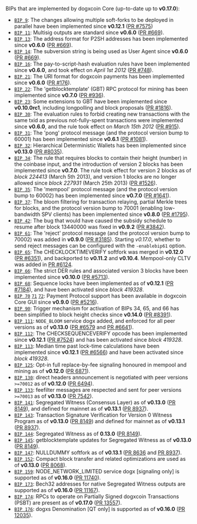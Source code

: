 BIPs that are implemented by dogxcoin Core (up-to-date up to **v0.17.0**):

* [`BIP 9`](https://github.com/dogxcoin/bips/blob/master/bip-0009.mediawiki): The changes allowing multiple soft-forks to be deployed in parallel have been implemented since **v0.12.1**  ([PR #7575](https://github.com/dogxcoin/dogxcoin/pull/7575))
* [`BIP 11`](https://github.com/dogxcoin/bips/blob/master/bip-0011.mediawiki): Multisig outputs are standard since **v0.6.0** ([PR #669](https://github.com/dogxcoin/dogxcoin/pull/669)).
* [`BIP 13`](https://github.com/dogxcoin/bips/blob/master/bip-0013.mediawiki): The address format for P2SH addresses has been implemented since **v0.6.0** ([PR #669](https://github.com/dogxcoin/dogxcoin/pull/669)).
* [`BIP 14`](https://github.com/dogxcoin/bips/blob/master/bip-0014.mediawiki): The subversion string is being used as User Agent since **v0.6.0** ([PR #669](https://github.com/dogxcoin/dogxcoin/pull/669)).
* [`BIP 16`](https://github.com/dogxcoin/bips/blob/master/bip-0016.mediawiki): The pay-to-script-hash evaluation rules have been implemented since **v0.6.0**, and took effect on *April 1st 2012* ([PR #748](https://github.com/dogxcoin/dogxcoin/pull/748)).
* [`BIP 21`](https://github.com/dogxcoin/bips/blob/master/bip-0021.mediawiki): The URI format for dogxcoin payments has been implemented since **v0.6.0** ([PR #176](https://github.com/dogxcoin/dogxcoin/pull/176)).
* [`BIP 22`](https://github.com/dogxcoin/bips/blob/master/bip-0022.mediawiki): The 'getblocktemplate' (GBT) RPC protocol for mining has been implemented since **v0.7.0** ([PR #936](https://github.com/dogxcoin/dogxcoin/pull/936)).
* [`BIP 23`](https://github.com/dogxcoin/bips/blob/master/bip-0023.mediawiki): Some extensions to GBT have been implemented since **v0.10.0rc1**, including longpolling and block proposals ([PR #1816](https://github.com/dogxcoin/dogxcoin/pull/1816)).
* [`BIP 30`](https://github.com/dogxcoin/bips/blob/master/bip-0030.mediawiki): The evaluation rules to forbid creating new transactions with the same txid as previous not-fully-spent transactions were implemented since **v0.6.0**, and the rule took effect on *March 15th 2012* ([PR #915](https://github.com/dogxcoin/dogxcoin/pull/915)).
* [`BIP 31`](https://github.com/dogxcoin/bips/blob/master/bip-0031.mediawiki): The 'pong' protocol message (and the protocol version bump to 60001) has been implemented since **v0.6.1** ([PR #1081](https://github.com/dogxcoin/dogxcoin/pull/1081)).
* [`BIP 32`](https://github.com/dogxcoin/bips/blob/master/bip-0032.mediawiki): Hierarchical Deterministic Wallets has been implemented since **v0.13.0** ([PR #8035](https://github.com/dogxcoin/dogxcoin/pull/8035)).
* [`BIP 34`](https://github.com/dogxcoin/bips/blob/master/bip-0034.mediawiki): The rule that requires blocks to contain their height (number) in the coinbase input, and the introduction of version 2 blocks has been implemented since **v0.7.0**. The rule took effect for version 2 blocks as of *block 224413* (March 5th 2013), and version 1 blocks are no longer allowed since *block 227931* (March 25th 2013) ([PR #1526](https://github.com/dogxcoin/dogxcoin/pull/1526)).
* [`BIP 35`](https://github.com/dogxcoin/bips/blob/master/bip-0035.mediawiki): The 'mempool' protocol message (and the protocol version bump to 60002) has been implemented since **v0.7.0** ([PR #1641](https://github.com/dogxcoin/dogxcoin/pull/1641)).
* [`BIP 37`](https://github.com/dogxcoin/bips/blob/master/bip-0037.mediawiki): The bloom filtering for transaction relaying, partial Merkle trees for blocks, and the protocol version bump to 70001 (enabling low-bandwidth SPV clients) has been implemented since **v0.8.0** ([PR #1795](https://github.com/dogxcoin/dogxcoin/pull/1795)).
* [`BIP 42`](https://github.com/dogxcoin/bips/blob/master/bip-0042.mediawiki): The bug that would have caused the subsidy schedule to resume after block 13440000 was fixed in **v0.9.2** ([PR #3842](https://github.com/dogxcoin/dogxcoin/pull/3842)).
* [`BIP 61`](https://github.com/dogxcoin/bips/blob/master/bip-0061.mediawiki): The 'reject' protocol message (and the protocol version bump to 70002) was added in **v0.9.0** ([PR #3185](https://github.com/dogxcoin/dogxcoin/pull/3185)). Starting *v0.17.0*, whether to send reject messages can be configured with the `-enablebip61` option.
* [`BIP 65`](https://github.com/dogxcoin/bips/blob/master/bip-0065.mediawiki): The CHECKLOCKTIMEVERIFY softfork was merged in **v0.12.0** ([PR #6351](https://github.com/dogxcoin/dogxcoin/pull/6351)), and backported to **v0.11.2** and **v0.10.4**. Mempool-only CLTV was added in [PR #6124](https://github.com/dogxcoin/dogxcoin/pull/6124).
* [`BIP 66`](https://github.com/dogxcoin/bips/blob/master/bip-0066.mediawiki): The strict DER rules and associated version 3 blocks have been implemented since **v0.10.0** ([PR #5713](https://github.com/dogxcoin/dogxcoin/pull/5713)).
* [`BIP 68`](https://github.com/dogxcoin/bips/blob/master/bip-0068.mediawiki): Sequence locks have been implemented as of **v0.12.1**  ([PR #7184](https://github.com/dogxcoin/dogxcoin/pull/7184)), and have been activated since *block 419328*.
* [`BIP 70`](https://github.com/dogxcoin/bips/blob/master/bip-0070.mediawiki) [`71`](https://github.com/dogxcoin/bips/blob/master/bip-0071.mediawiki) [`72`](https://github.com/dogxcoin/bips/blob/master/bip-0072.mediawiki): Payment Protocol support has been available in dogxcoin Core GUI since **v0.9.0** ([PR #5216](https://github.com/dogxcoin/dogxcoin/pull/5216)).
* [`BIP 90`](https://github.com/dogxcoin/bips/blob/master/bip-0090.mediawiki): Trigger mechanism for activation of BIPs 34, 65, and 66 has been simplified to block height checks since **v0.14.0** ([PR #8391](https://github.com/dogxcoin/dogxcoin/pull/8391)).
* [`BIP 111`](https://github.com/dogxcoin/bips/blob/master/bip-0111.mediawiki): `NODE_BLOOM` service dogx added, and enforced for all peer versions as of **v0.13.0** ([PR #6579](https://github.com/dogxcoin/dogxcoin/pull/6579) and [PR #6641](https://github.com/dogxcoin/dogxcoin/pull/6641)).
* [`BIP 112`](https://github.com/dogxcoin/bips/blob/master/bip-0112.mediawiki): The CHECKSEQUENCEVERIFY opcode has been implemented since **v0.12.1** ([PR #7524](https://github.com/dogxcoin/dogxcoin/pull/7524)) and has been activated since *block 419328*.
* [`BIP 113`](https://github.com/dogxcoin/bips/blob/master/bip-0113.mediawiki): Median time past lock-time calculations have been implemented since **v0.12.1** ([PR #6566](https://github.com/dogxcoin/dogxcoin/pull/6566)) and have been activated since *block 419328*.
* [`BIP 125`](https://github.com/dogxcoin/bips/blob/master/bip-0125.mediawiki): Opt-in full replace-by-fee signaling honoured in mempool and mining as of **v0.12.0** ([PR 6871](https://github.com/dogxcoin/dogxcoin/pull/6871)).
* [`BIP 130`](https://github.com/dogxcoin/bips/blob/master/bip-0130.mediawiki): direct headers announcement is negotiated with peer versions `>=70012` as of **v0.12.0** ([PR 6494](https://github.com/dogxcoin/dogxcoin/pull/6494)).
* [`BIP 133`](https://github.com/dogxcoin/bips/blob/master/bip-0133.mediawiki): feefilter messages are respected and sent for peer versions `>=70013` as of **v0.13.0** ([PR 7542](https://github.com/dogxcoin/dogxcoin/pull/7542)).
* [`BIP 141`](https://github.com/dogxcoin/bips/blob/master/bip-0141.mediawiki): Segregated Witness (Consensus Layer) as of **v0.13.0** ([PR 8149](https://github.com/dogxcoin/dogxcoin/pull/8149)), and defined for mainnet as of **v0.13.1** ([PR 8937](https://github.com/dogxcoin/dogxcoin/pull/8937)).
* [`BIP 143`](https://github.com/dogxcoin/bips/blob/master/bip-0143.mediawiki): Transaction Signature Verification for Version 0 Witness Program as of **v0.13.0** ([PR 8149](https://github.com/dogxcoin/dogxcoin/pull/8149)) and defined for mainnet as of **v0.13.1** ([PR 8937](https://github.com/dogxcoin/dogxcoin/pull/8937)).
* [`BIP 144`](https://github.com/dogxcoin/bips/blob/master/bip-0144.mediawiki): Segregated Witness as of **0.13.0** ([PR 8149](https://github.com/dogxcoin/dogxcoin/pull/8149)).
* [`BIP 145`](https://github.com/dogxcoin/bips/blob/master/bip-0145.mediawiki): getblocktemplate updates for Segregated Witness as of **v0.13.0** ([PR 8149](https://github.com/dogxcoin/dogxcoin/pull/8149)).
* [`BIP 147`](https://github.com/dogxcoin/bips/blob/master/bip-0147.mediawiki): NULLDUMMY softfork as of **v0.13.1** ([PR 8636](https://github.com/dogxcoin/dogxcoin/pull/8636) and [PR 8937](https://github.com/dogxcoin/dogxcoin/pull/8937)).
* [`BIP 152`](https://github.com/dogxcoin/bips/blob/master/bip-0152.mediawiki): Compact block transfer and related optimizations are used as of **v0.13.0** ([PR 8068](https://github.com/dogxcoin/dogxcoin/pull/8068)).
* [`BIP 159`](https://github.com/dogxcoin/bips/blob/master/bip-0159.mediawiki): NODE_NETWORK_LIMITED service dogx [signaling only] is supported as of **v0.16.0** ([PR 11740](https://github.com/dogxcoin/dogxcoin/pull/11740)).
* [`BIP 173`](https://github.com/dogxcoin/bips/blob/master/bip-0173.mediawiki): Bech32 addresses for native Segregated Witness outputs are supported as of **v0.16.0** ([PR 11167](https://github.com/dogxcoin/dogxcoin/pull/11167)).
* [`BIP 174`](https://github.com/dogxcoin/bips/blob/master/bip-0174.mediawiki): RPCs to operate on Partially Signed dogxcoin Transactions (PSBT) are present as of **v0.17.0** ([PR 13557](https://github.com/dogxcoin/dogxcoin/pull/13557)).
* [`BIP 176`](https://github.com/dogxcoin/bips/blob/master/bip-0176.mediawiki): dogxs Denomination [QT only] is supported as of **v0.16.0** ([PR 12035](https://github.com/dogxcoin/dogxcoin/pull/12035)).
